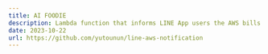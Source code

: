 ```yaml
---
title: AI FOODIE
description: Lambda function that informs LINE App users the AWS bills on the month.
date: 2023-10-22 
url: https://github.com/yutounun/line-aws-notification
---
```

